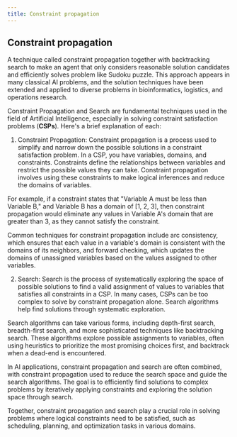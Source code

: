 ```yaml
---
title: Constraint propagation
---
```


## Constraint propagation

A technique called constraint propagation together with backtracking search to make an agent that only considers reasonable solution candidates and efficiently solves problem like Sudoku puzzle. This approach appears in many classical AI problems, and the solution techniques have been extended and applied to diverse problems in bioinformatics, logistics, and operations research.

Constraint Propagation and Search are fundamental techniques used in the field of Artificial Intelligence, especially in solving constraint satisfaction problems (**CSPs**). Here's a brief explanation of each:

1. Constraint Propagation:
Constraint propagation is a process used to simplify and narrow down the possible solutions in a constraint satisfaction problem. In a CSP, you have variables, domains, and constraints. Constraints define the relationships between variables and restrict the possible values they can take. Constraint propagation involves using these constraints to make logical inferences and reduce the domains of variables.

For example, if a constraint states that "Variable A must be less than Variable B," and Variable B has a domain of [1, 2, 3], then constraint propagation would eliminate any values in Variable A's domain that are greater than 3, as they cannot satisfy the constraint.

Common techniques for constraint propagation include arc consistency, which ensures that each value in a variable's domain is consistent with the domains of its neighbors, and forward checking, which updates the domains of unassigned variables based on the values assigned to other variables.

2. Search:
Search is the process of systematically exploring the space of possible solutions to find a valid assignment of values to variables that satisfies all constraints in a CSP. In many cases, CSPs can be too complex to solve by constraint propagation alone. Search algorithms help find solutions through systematic exploration.

Search algorithms can take various forms, including depth-first search, breadth-first search, and more sophisticated techniques like backtracking search. These algorithms explore possible assignments to variables, often using heuristics to prioritize the most promising choices first, and backtrack when a dead-end is encountered.

In AI applications, constraint propagation and search are often combined, with constraint propagation used to reduce the search space and guide the search algorithms. The goal is to efficiently find solutions to complex problems by iteratively applying constraints and exploring the solution space through search.

Together, constraint propagation and search play a crucial role in solving problems where logical constraints need to be satisfied, such as scheduling, planning, and optimization tasks in various domains.